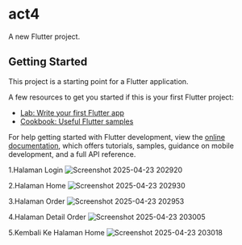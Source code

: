 # act4

A new Flutter project.

## Getting Started

This project is a starting point for a Flutter application.

A few resources to get you started if this is your first Flutter project:

- [Lab: Write your first Flutter app](https://docs.flutter.dev/get-started/codelab)
- [Cookbook: Useful Flutter samples](https://docs.flutter.dev/cookbook)

For help getting started with Flutter development, view the
[online documentation](https://docs.flutter.dev/), which offers tutorials,
samples, guidance on mobile development, and a full API reference.




1.Halaman Login
![Screenshot 2025-04-23 202920](https://github.com/user-attachments/assets/bfd4e123-69b5-41ea-9523-5ecfe2eb983e)



2.Halaman Home
![Screenshot 2025-04-23 202930](https://github.com/user-attachments/assets/7486cb1a-cb0f-4429-b428-f28f393f1b44)




3.Halaman Order
![Screenshot 2025-04-23 202953](https://github.com/user-attachments/assets/f2937f71-618e-40c4-82be-ce6e41289d80)




4.Halaman Detail Order
![Screenshot 2025-04-23 203005](https://github.com/user-attachments/assets/d2452359-f41d-49ca-9042-8145f696ef41)




5.Kembali Ke Halaman Home
![Screenshot 2025-04-23 203018](https://github.com/user-attachments/assets/61e9a90f-b68e-4cfe-b7b7-9476161082f7)
